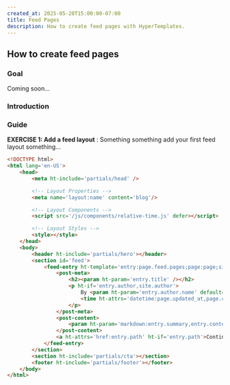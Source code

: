 ```yaml
---
created_at: 2025-05-20T15:00:00-07:00
title: Feed Pages
description: How to create feed pages with HyperTemplates.
---
```


## How to create feed pages

<auto-toc selectors='h3,h4,h5,h6'></auto-toc>

### Goal

Coming soon...

### Introduction


### Guide

**EXERCISE 1: Add a feed layout**
: Something something add your first feed layout something...

  <code-snippet ht-element filename='layouts/blog.html' highlights='18-30'>
  
  ```html
  <!DOCTYPE html>
  <html lang='en-US'>
      <head>
          <meta ht-include='partials/head' />
  
          <!-- Layout Properties -->
          <meta name='layout:name' content='blog'/>
  
          <!-- Layout Components -->
          <script src='/js/components/relative-time.js' defer></script>
  
          <!-- Layout Styles -->
          <style></style>
      </head>
      <body>
          <header ht-include='partials/hero'></header>
          <section id='feed'>
              <feed-entry ht-template='entry:page.feed.pages;page:page;site:site'>
                  <post-meta>
                      <h2><param ht-param='entry.title' /></h2>
                      <p ht-if='entry.author,site.author'>
                          By <param ht-param='entry.author.name' default='Team HyperTemplates'>,
                          <time ht-attrs='datetime:page.updated_at,page.created_at'></time>
                      </p>
                  </post-meta>
                  <post-content>
                      <param ht-param='markdown:entry.summary,entry.content' />
                  </post-content>
                  <a ht-attrs='href:entry.path' ht-if='entry.path'>Continue reading...</a>
              </feed-entry>
          </section>
          <section ht-include='partials/cta'></section>
          <footer ht-include='partials/footer'></footer>
      </body>
  </html>
  ```
  
  </code-snippet>
